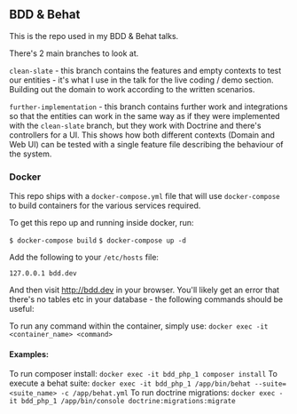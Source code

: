 ## BDD & Behat

This is the repo used in my BDD & Behat talks.

There's 2 main branches to look at.

`clean-slate` - this branch contains the features and empty contexts to test our entities - it's what I use in the talk for the live coding / demo section. Building out the domain to work according to the written scenarios.

`further-implementation` - this branch contains further work and integrations so that the entities can work in the same way as if they were implemented with the `clean-slate` branch, but they work with Doctrine and there's controllers for a UI. This shows how both different contexts (Domain and Web UI) can be tested with a single feature file describing the behaviour of the system.


### Docker

This repo ships with a `docker-compose.yml` file that will use `docker-compose` to build containers for the various services required.

To get this repo up and running inside docker, run:

`$ docker-compose build`
`$ docker-compose up -d`

Add the following to your `/etc/hosts` file:

```
127.0.0.1 bdd.dev
```

And then visit http://bdd.dev in your browser. You'll likely get an error that there's no tables etc in your database - the following commands should be useful:

To run any command within the container, simply use:
`docker exec -it <container_name> <command>`

#### Examples:
To run composer install:
`docker exec -it bdd_php_1 composer install`
To execute a behat suite:
`docker exec -it bdd_php_1 /app/bin/behat --suite=<suite_name> -c /app/behat.yml`
To run doctrine migrations:
`docker exec -it bdd_php_1 /app/bin/console doctrine:migrations:migrate`